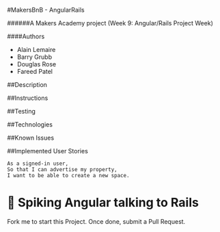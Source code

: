 
 #MakersBnB - AngularRails

######A Makers Academy project (Week 9: Angular/Rails Project Week)

####Authors
- Alain Lemaire
- Barry Grubb
- Douglas Rose
- Fareed Patel

##Description

##Instructions

##Testing

##Technologies

##Known Issues

##Implemented User Stories
```
As a signed-in user,
So that I can advertise my property,
I want to be able to create a new space.
```
:construction: Spiking Angular talking to Rails
=======
Fork me to start this Project. Once done, submit a Pull Request.

